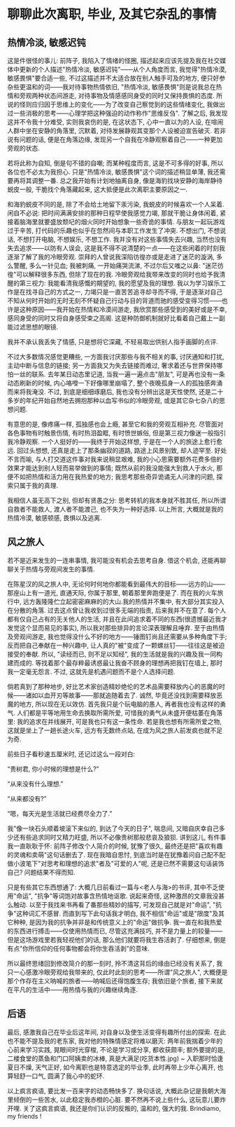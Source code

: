 # 聊聊此次离职, 毕业, 及其它杂乱的事情

## 热情冷淡, 敏感迟钝

这是件很怪的事儿: 前阵子, 我陷入了情绪的怪圈, 描述起来应该先提及我在社交媒体中更新的个人描述"热情冷淡, 敏感迟钝"——从个人角度而言, 我觉得"热情冷漠, 敏感畏惧"要合适一些, 不过这描述并不太适合放在别人触手可及的地方, 便只好参杂些更温和的词——我对待事物热情依旧, "热情冷淡, 敏感畏惧"则是说我总在热情和旁观两种状态间游走, 对待事物及情感感同身受的同时又保持畏惧的态度. 所说的怪则应归因于思维上的变化——为了改变自己察觉到的这些情绪变化, 我做出过一些消极的思考——心理学把这种强迫的动作称作"思维反刍". 了解之后, 我发现这并不令我十分难受, 实则我哀伤的是, 在这状态下, 心中一直以为的人设, 在喧闹人群中坐在安静的角落里, 沉默着, 对待发展静观其变那个人设被迫宣告破灭. 若非说有问题的话, 便是在角落边缘, 发现另一个自我在冷静观察着自己——一种更加旁观的状态.

若将此称为自知, 倒是句不错的自嘲; 而某种程度而言, 这是不可多得的好事, 所以各位也不必太为我担心. 只是"热情冷淡, 敏感畏惧"这个词的描述稍显单薄, 我还需要再将其调整一番. 总之我开始有计划地抽离自身, 像是海豹找块安静的海岸静待蜕皮一般, 干脆找个角落藏起来, 这大抵便是此次离职主要原因之一.

和海豹蜕皮不同的是, 除了不会给土地留下汞污染, 我蜕皮的时候喜欢一个人呆着. 闲自不必说: 把时间满满安排的那种日程早使我感觉力竭, 那就干脆让身体闲着, 紧接着脑海里就要盛放颓圮的烟火同时开始想象一些奇诡的事情. 与朋友一起玩游戏过于辛苦, 打代码的乐趣也似乎在忽然间与本职工作发生了冲突. 不想出门, 不想说话, 不想打开电脑, 不想娱乐, 不想工作. 我并没有对这些事情失去兴趣, 当然也没有失去追求——以防有人误会, 这是我不得不说清楚的一点——在这些闲着的时刻我逐渐了解了我的冷眼旁观. 崇拜的人曾说我深陷彷徨亦或是走进了迷茫的漩涡, 多么警醒, 多么一针见血; 我被刺痛, 一开始痛哭流涕, 不过尔后又嗤之以鼻: "迷茫彷徨"可以解释很多东西, 但除了现在的我. 冷眼旁观给我带来改变的同时也给予我清醒的第三视力: 我能看清我感慨的期望的, 我的愿望及我的理想. 我以为学习娱乐工作是在找寻自己的方式之一, 力竭只是一直苦苦追寻却寻而不得, 于是逐渐对自己不知从何时开始的无时无刻不怀疑自己行动与目的背道而驰的感受变得习惯——也许是这种原因——我开始在热情和冷漠间游走, 我欣赏那些感受到的美好或是不幸, 感同身受的同时又将自身感受束之高阁. 这是种防御机制就好比看着自己戴上一副能过滤思想的眼镜.

我并不承认我丢失了情感, 只是想将它深藏, 不轻易取出供别人指手画脚的点评. 

不过大多数情况感觉更糟些, 一方面我讨厌那些与我不相关的事, 讨厌通知和打扰, 主动中断与信息的链接; 另一方面我又为失去链接而难过, 奢求着还与世界保持哪怕一丝的联系. 去年某日动态里记道, 当我一遍一遍点击"朋友", 可是再也没有一条动态刷新的时候, 内心咯噔一下好像哪里崩塌了, 整个夜晚孤身一人的孤独感奔涌而来将我淹没. 不过, 到底是细细琢磨后, 我也没有分辨出这是天性使然, 还是二十多岁的年纪开始自然地去拥抱那种以血写书似的冷眼旁观, 或是其它杂七杂八的思想问题.

有意思的是, 像疼痛一样, 孤独感也会上瘾, 甚至它和我的旁观互相补充. 尽管面对各色事物有时触景伤情, 有时热泪盈眶, 有时愤世嫉俗, 但是第三视力像迷一般指引我冷静观察. 一个人挺好的——我终于开始这样想, 于是在一个人的旅途上愈行愈远. 回过头想想, 还真是走上了那条幽寂的道路, 路途上风景别致, 却人迹罕至. 好处不言而喻, 与人打交道这件事对我来说稍显艰难, 我的小心思需要额外花费多倍的效果才能达到别人轻而易举做到的事情; 既然从前的我没能强大到救人于水火, 那便不如把热情和活力用在我热爱的地方; 我思考那些奇异诡谲无人问津的问题, 探索只属于我的真理. 

我相信人虽无高下之别, 但却有贤愚之分: 思考转机的我本身就不胜其任, 所以所谓自救者不能救人, 渡人者不能渡己, 也不失为一种好选择. 以上所言, 大概就是我的热情冷漠, 敏感顿感, 畏惧以及逃离.

## 风之旅人

若不是近来发生的一连串事情, 我可能没有机会去思考自身. 借这个机会, 还能再聊聊关于热情与旁观间发生的事情. 

在陈星汉的风之旅人中, 无论何时何地你都能看到最伟大的目标——远方的山——那座山上有一道光, 直通天际, 你属于那里, 朝着那里奔跑便是了. 而在我的火车旅行中, 远方轰隆隆伫立起密密麻麻的的大山.我的热情并不集中, 有大部分其实投入在分散的角落. 过去这点曾让我收到过很多无端的指责, 后来我并不在意了. 每个人都有仅自己占有的无关他人的生活, 并且在此间追求着不同的东西(很遗憾最近我才发觉这个显而易见的事实), 所以我对那些排异的言论深表理解且唾弃. 至于由热情及旁观间游走, 我也觉得没什么不好的地方——锤图钉尚且还需要从多种角度下手; 反而把自己奉献在一种兴趣中, 让人真的"被"变成了一颗螺丝钉——往往这是被迫接受的奉献. 所以, "读经而已, 则不足以知经", 我的生活就是我的兴趣及我一同构建而成的. 等找着那个最存粹最诱惑最让我奋不顾身的理想再把我钉在墙上, 那时我一定毫无怨言. 不过, 这就先是机遇问题而不是个人选择问题.

倘若真到了那种地步, 好比艺术家创造精妙绝伦的艺术品需要释放内心的恶魔的时候——诸如以血开刃等故事——那就追随着去了. 诚然, 毕竟还没找到需要释放恶魔的地方, 所以现在无以效仿. 首先我只是个玩电脑的愚人, 再者我也没有这样的勇气. 人们都是平等地用生命去换取所需所爱, 可惜我的勇气从未盛开便枯萎在角落里: 我的追求在并线展开, 可是我也只有这一条性命. 若是我也想有所需所爱之物, 这就是坐上了一趟长途火车, 远方有无数终点站, 在成为风之旅人前发疯也就不足为奇.

前些日子看秒速五厘米时, 还记过这么一段对白:

“贵树君, 你小时候的理想是什么?”

“从来没有什么理想.”  

“从来都没有?”

“嗯，每天光是生活就已经费尽全力了.”

我"像一块石头顺着坡滚下来似的, 到达了今天的日子", 喘息间, 又暗自庆幸自己多少还有些追求同时又精力旺盛, 所以不必像贵树那般悲哀及狼狈. 讲到这儿, 有件事我一直耿耿于怀: 前阵子修改个人简介的时候, 犹豫了很久, 最终还是把"喜欢有趣的灵魂和卖萌"这句话删去了. 现在我暗自思忖, 到底当时是在犹豫着问自己配不配做小波笔下"对思考和理想的追求"者及"可爱的人"呢, 还是已然不需要这句话装饰自己? 问题结果不得而知.

只是有些其它东西想通了: 大概几日前看过一篇与<老人与海>的书评, 其中不乏使用"命运", "抗争"等词饱对故事含热情地讴歌. 说起来奇怪, 这种激昂的文章我没甚么触动. 以至于我找来书再看了番那些精妙的描写, 可发现自己就是对"命运", "抗争"这种词汇不感冒. 而直到写下此句话我才明白, 我不相信"命运"或是"限度"及其它种种, 是因为我的抗争并非是和传统意义上的"命运"做抗争. 我一直在和我热爱的东西进行搏击——仅使用热情而已, 尽管这充满技巧, 并不是力量上的较量——但是这场游戏里若我轻视他们的话, 那么他们就要将我生吞活剥了. 仔细想来, 倒是有点"你所信仰的任何事物都会将你生吞活剥"的意味.

所以最终思绪回到修改简介的那一刻时, 拎不清这背后的缘由已经没有关系了, 我只一心感激冷眼旁观给我带来的, 仅此时此刻的思考——所谓"风之旅人", 大概便是那个作存在主义呐喊的旅者——呐喊后还得饱腹生存; 我依旧是个旅者, 接下来就在平凡的生活中——用热情与我的兴趣继续角逐.

## 后语

最后, 感激我自己在毕业后这年间, 对自身以及使生活变得有趣所付出的探索. 在此也不能不提及我的老东家, 我对他的特殊情感定将难以磨灭: 两年前我揣着少年的心前来学习实践,  晃眼间时光穿梭, 不论是学习或分享, 都收获颇丰; 额外要提的是, 二楼食堂的蒸鱼和门口阿姨卖的冰棒, 真是大满足(吃货本性.jpg) ~ 入职那时恰逢夏日不燥, 天气正好, 如今离职也是特意选定的毕业季, 此时再带上少年心离开, 也算轻舒一口气, 圆满了我心中的蛇环.

以上疯言疯语, 要比发一百来字的动态畅快多了. 换句话说, 大概此杂记是我朝大海里倾倒的一些苦水, 以此稳定我赤橙的心脏. 要不然再不说上些什么, 这玩意儿要炸开哩. 关了这疯言疯语, 我还是你们认识的反叛的, 温和的, 强大的我. Brindiamo, my friends !